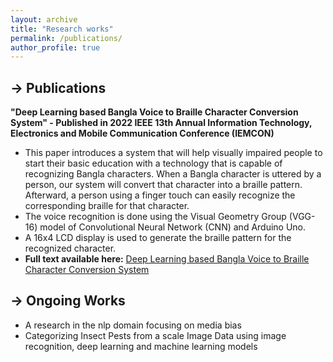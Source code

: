 ```yaml
---
layout: archive
title: "Research works"
permalink: /publications/
author_profile: true
---
```

<h2>-> Publications</h2>
<strong>"Deep Learning based Bangla Voice to Braille Character Conversion System" - Published in 2022 IEEE 13th Annual Information Technology, Electronics and Mobile 
Communication Conference (IEMCON)</strong>

  * This paper introduces a system that will help visually impaired people to start their  basic education with a technology that is capable of recognizing Bangla characters. When a Bangla character is uttered by a person, our system will convert that character into a braille pattern. Afterward, a person using a finger touch can easily recognize the corresponding braille for that character. 
  * The voice recognition is done using the Visual Geometry Group (VGG-16) model of Convolutional Neural Network (CNN) and Arduino Uno. 
  * A 16x4 LCD display is used to generate the braille pattern for the recognized character.
  * <strong>Full text available here:</strong> <a href="https://ieeexplore.ieee.org/document/9946619"> Deep Learning based Bangla Voice to Braille Character Conversion 
System</a>

<h2>-> Ongoing Works</h2>

* A research in the nlp domain focusing on media bias
* Categorizing Insect Pests from a scale Image Data using image recognition, deep learning and machine learning models